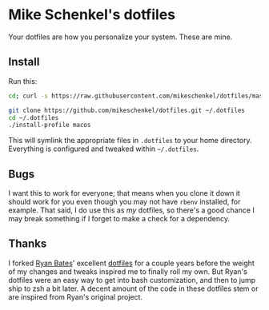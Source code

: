 # Mike Schenkel's dotfiles

Your dotfiles are how you personalize your system. These are mine.

## Install

Run this:

```bash
cd; curl -s https://raw.githubusercontent.com/mikeschenkel/dotfiles/master/bin/setup | bash
```

```bash
git clone https://github.com/mikeschenkel/dotfiles.git ~/.dotfiles
cd ~/.dotfiles
./install-profile macos
```

This will symlink the appropriate files in `.dotfiles` to your home directory.
Everything is configured and tweaked within `~/.dotfiles`.

## Bugs

I want this to work for everyone; that means when you clone it down it should
work for you even though you may not have `rbenv` installed, for example. That
said, I do use this as *my* dotfiles, so there's a good chance I may break
something if I forget to make a check for a dependency.

## Thanks

I forked [Ryan Bates](http://github.com/ryanb)' excellent
[dotfiles](http://github.com/ryanb/dotfiles) for a couple years before the
weight of my changes and tweaks inspired me to finally roll my own. But Ryan's
dotfiles were an easy way to get into bash customization, and then to jump ship
to zsh a bit later. A decent amount of the code in these dotfiles stem or are
inspired from Ryan's original project.

